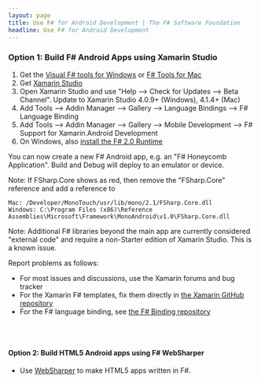 ```yaml
---
layout: page
title: Use F# for Android Development | The F# Software Foundation
headline: Use F# for Android Development
---
```


### Option 1: Build F# Android Apps using Xamarin Studio

1. Get the [Visual F# tools for Windows](/use/windows) or [F# Tools for Mac](/use/mac)
2. Get [Xamarin Studio](http://xamarin.com/download)
3. Open Xamarin Studio and use "Help --> Check for Updates --> Beta Channel". Update to Xamarin Studio 4.0.9+ (Windows), 4.1.4+ (Mac)
3. Add Tools --> Addin Manager --> Gallery --> Language Bindings --> F# Language Binding
4. Add Tools --> Addin Manager --> Gallery --> Mobile Development --> F# Support for Xamarin.Android Development
5. On Windows, also [install the F# 2.0 Runtime](http://www.microsoft.com/en-us/download/details.aspx?id=13450)

You can now create a new F# Android app, e.g. an "F# Honeycomb Application". Build and Debug will deploy to an emulator or device.

Note: If FSharp.Core shows as red, then remove the "FSharp.Core" reference and add a reference to 

    Mac: /Developer/MonoTouch/usr/lib/mono/2.1/FSharp.Core.dll 
    Windows: C:\Program Files (x86)\Reference Assemblies\Microsoft\Framework\MonoAndroid\v1.0\FSharp.Core.dll
        
Note: Additional F# libraries beyond the main app are currently considered "external code" and require a non-Starter edition of Xamarin Studio. This is a known issue.
        
Report problems as follows:

* For most issues and discussions, use the Xamarin forums and bug tracker
* For the Xamarin F# templates, fix them directly in [the Xamarin GitHub repository](http://github.com/xamarin/md-xamarin-fsharp-addins)
* For the F# language binding, see [the F# Binding repository](http://github.com/fsharp/fsharpbinding)

<br />
<br />


#### Option 2: Build HTML5 Android apps using F# WebSharper

* Use [WebSharper](http://www.websharper.com) to make HTML5 apps written in F#.

<br />
<br />

